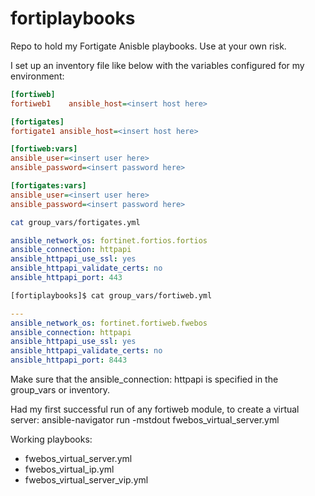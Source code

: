 # fortiplaybooks

Repo to hold my Fortigate Anisble playbooks. Use at your own risk.


I set up an inventory file like below with the variables configured for my environment:

```ini
[fortiweb]
fortiweb1    ansible_host=<insert host here>

[fortigates]
fortigate1 ansible_host=<insert host here>

[fortiweb:vars]
ansible_user=<insert user here>
ansible_password=<insert password here>

[fortigates:vars]
ansible_user=<insert user here>
ansible_password=<insert password here>
```

```sh
cat group_vars/fortigates.yml 
```
```yaml
ansible_network_os: fortinet.fortios.fortios
ansible_connection: httpapi
ansible_httpapi_use_ssl: yes
ansible_httpapi_validate_certs: no
ansible_httpapi_port: 443
```
```sh
[fortiplaybooks]$ cat group_vars/fortiweb.yml 
```
```yaml
---
ansible_network_os: fortinet.fortiweb.fwebos
ansible_connection: httpapi
ansible_httpapi_use_ssl: yes
ansible_httpapi_validate_certs: no
ansible_httpapi_port: 8443
```

Make sure that the ansible_connection: httpapi is specified in the group_vars or inventory.

Had my first successful run of any fortiweb module, to create a virtual server:
ansible-navigator run -mstdout fwebos_virtual_server.yml 

Working playbooks:
- fwebos_virtual_server.yml
- fwebos_virtual_ip.yml
- fwebos_virtual_server_vip.yml
